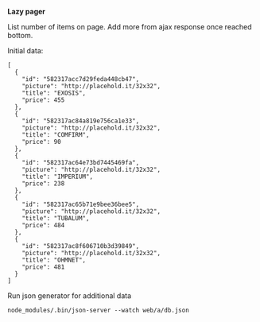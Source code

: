 **Lazy pager**

List number of items on page. Add more from ajax response once reached  bottom.

Initial data:
```
[
  {
    "id": "582317acc7d29feda448cb47",
    "picture": "http://placehold.it/32x32",
    "title": "EXOSIS",
    "price": 455
  },
  {
    "id": "582317ac84a819e756ca1e33",
    "picture": "http://placehold.it/32x32",
    "title": "COMFIRM",
    "price": 90
  },
  {
    "id": "582317ac64e73bd7445469fa",
    "picture": "http://placehold.it/32x32",
    "title": "IMPERIUM",
    "price": 238
  },
  {
    "id": "582317ac65b71e9bee36bee5",
    "picture": "http://placehold.it/32x32",
    "title": "TUBALUM",
    "price": 484
  },
  {
    "id": "582317ac8f606710b3d39849",
    "picture": "http://placehold.it/32x32",
    "title": "OHMNET",
    "price": 481
  }
]
```
Run json generator for additional data
```
node_modules/.bin/json-server --watch web/a/db.json
```
